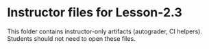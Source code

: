 # Instructor files for Lesson-2.3

This folder contains instructor-only artifacts (autograder, CI helpers). Students should not need to open these files.
